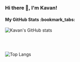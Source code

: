 <h3>Hi there 👋, I'm Kavan!</h3>

<h4>My GitHub Stats :bookmark_tabs:</h4>

![Kavan's GitHub stats](https://github-readme-stats.vercel.app/api?username=Kavan-Dalwadi&show_icons=true)

<br><br>

![Top Langs](https://github-readme-stats.vercel.app/api/top-langs/?username=Kavan-Dalwadi&layout=compact)
